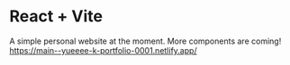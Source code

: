 # React + Vite

A simple personal website at the moment. More components are coming!
https://main--yueeee-k-portfolio-0001.netlify.app/


